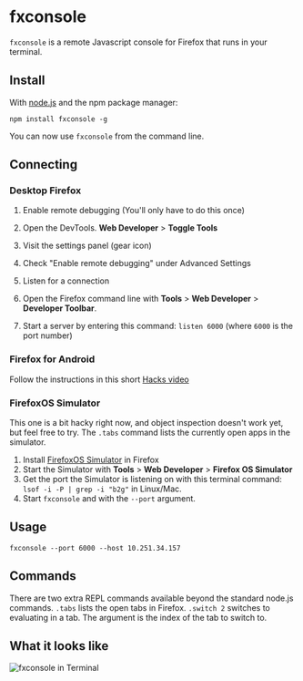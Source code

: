# fxconsole
`fxconsole` is a remote Javascript console for Firefox that runs in your terminal.

## Install
With [node.js](http://nodejs.org/) and the npm package manager:

	npm install fxconsole -g

You can now use `fxconsole` from the command line.

## Connecting

### Desktop Firefox
1. Enable remote debugging (You'll only have to do this once)
 1. Open the DevTools. **Web Developer** > **Toggle Tools**
 2. Visit the settings panel (gear icon)
 3. Check "Enable remote debugging" under Advanced Settings

2. Listen for a connection
 1. Open the Firefox command line with **Tools** > **Web Developer** > **Developer Toolbar**.
 2. Start a server by entering this command: `listen 6000` (where `6000` is the port number)

### Firefox for Android
Follow the instructions in this short [Hacks video](https://www.youtube.com/watch?v=Znj_8IFeTVs)

### FirefoxOS Simulator
This one is a bit hacky right now, and object inspection doesn't work yet, but feel free to try. The `.tabs` command lists the currently open apps in the simulator.

1. Install [FirefoxOS Simulator](https://addons.mozilla.org/en-us/firefox/addon/firefox-os-simulator/) in Firefox
2. Start the Simulator with **Tools** > **Web Developer** > **Firefox OS Simulator**
3. Get the port the Simulator is listening on with this terminal command: `lsof -i -P | grep -i "b2g"` in Linux/Mac.
4. Start `fxconsole` and with the `--port` argument.

## Usage

```
fxconsole --port 6000 --host 10.251.34.157
```

## Commands

There are two extra REPL commands available beyond the standard node.js commands. `.tabs` lists the open tabs in Firefox. `.switch 2` switches to evaluating in a tab. The argument is the index of the tab to switch to.

## What it looks like

![fxconsole in Terminal](http://i.imgur.com/fGadT0Y.png)